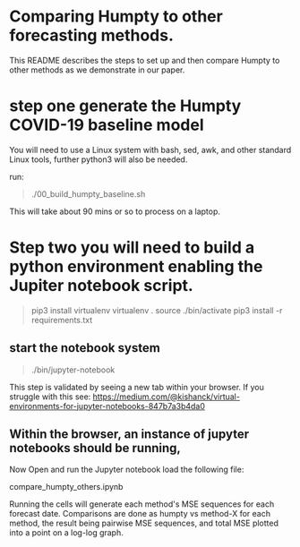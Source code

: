 # Comparing Humpty to other forecasting methods.

This README describes the steps to set up and then compare Humpty to other methods as we demonstrate in our paper.

# step one generate the Humpty COVID-19 baseline model

You will need to use a Linux system with bash, sed, awk, and other standard Linux tools, further python3 will also be needed.

run:

> ./00_build_humpty_baseline.sh 

This will take about 90 mins or so to process on a laptop.


# Step two you will need to build a python environment enabling the Jupiter notebook script.

> pip3 install virtualenv 
> virtualenv . 
> source ./bin/activate 
> pip3 install -r requirements.txt

## start the notebook system

> ./bin/jupyter-notebook

This step is validated by seeing a new tab within your browser. 
If you struggle with this see:
https://medium.com/@kishanck/virtual-environments-for-jupyter-notebooks-847b7a3b4da0


## Within the browser, an instance of jupyter notebooks should be running,
Now Open and run the Jupyter notebook 
load the following file:

compare_humpty_others.ipynb

Running the cells will generate each method's MSE sequences for each forecast date.  Comparisons are done as humpty vs method-X for each method, the result being pairwise MSE sequences, and total MSE plotted into a point on a log-log graph.

